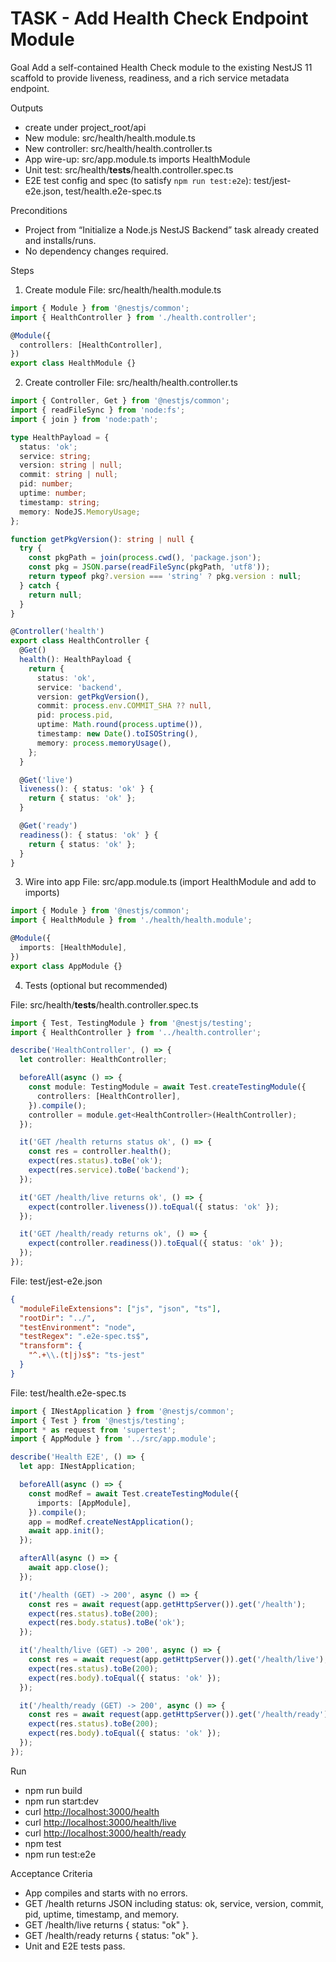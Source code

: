 # TASK - Add Health Check Endpoint Module

Goal
Add a self-contained Health Check module to the existing NestJS 11 scaffold to provide liveness, readiness, and a rich service metadata endpoint.

Outputs
* create under project_root/api
* New module: src/health/health.module.ts
* New controller: src/health/health.controller.ts
* App wire-up: src/app.module.ts imports HealthModule
* Unit test: src/health/**tests**/health.controller.spec.ts
* E2E test config and spec (to satisfy `npm run test:e2e`): test/jest-e2e.json, test/health.e2e-spec.ts

Preconditions

* Project from “Initialize a Node.js NestJS Backend” task already created and installs/runs.
* No dependency changes required.

Steps

1. Create module
   File: src/health/health.module.ts

```ts
import { Module } from '@nestjs/common';
import { HealthController } from './health.controller';

@Module({
  controllers: [HealthController],
})
export class HealthModule {}
```

2. Create controller
   File: src/health/health.controller.ts

```ts
import { Controller, Get } from '@nestjs/common';
import { readFileSync } from 'node:fs';
import { join } from 'node:path';

type HealthPayload = {
  status: 'ok';
  service: string;
  version: string | null;
  commit: string | null;
  pid: number;
  uptime: number;
  timestamp: string;
  memory: NodeJS.MemoryUsage;
};

function getPkgVersion(): string | null {
  try {
    const pkgPath = join(process.cwd(), 'package.json');
    const pkg = JSON.parse(readFileSync(pkgPath, 'utf8'));
    return typeof pkg?.version === 'string' ? pkg.version : null;
  } catch {
    return null;
  }
}

@Controller('health')
export class HealthController {
  @Get()
  health(): HealthPayload {
    return {
      status: 'ok',
      service: 'backend',
      version: getPkgVersion(),
      commit: process.env.COMMIT_SHA ?? null,
      pid: process.pid,
      uptime: Math.round(process.uptime()),
      timestamp: new Date().toISOString(),
      memory: process.memoryUsage(),
    };
  }

  @Get('live')
  liveness(): { status: 'ok' } {
    return { status: 'ok' };
  }

  @Get('ready')
  readiness(): { status: 'ok' } {
    return { status: 'ok' };
  }
}
```

3. Wire into app
   File: src/app.module.ts (import HealthModule and add to imports)

```ts
import { Module } from '@nestjs/common';
import { HealthModule } from './health/health.module';

@Module({
  imports: [HealthModule],
})
export class AppModule {}
```

4. Tests (optional but recommended)

File: src/health/**tests**/health.controller.spec.ts

```ts
import { Test, TestingModule } from '@nestjs/testing';
import { HealthController } from '../health.controller';

describe('HealthController', () => {
  let controller: HealthController;

  beforeAll(async () => {
    const module: TestingModule = await Test.createTestingModule({
      controllers: [HealthController],
    }).compile();
    controller = module.get<HealthController>(HealthController);
  });

  it('GET /health returns status ok', () => {
    const res = controller.health();
    expect(res.status).toBe('ok');
    expect(res.service).toBe('backend');
  });

  it('GET /health/live returns ok', () => {
    expect(controller.liveness()).toEqual({ status: 'ok' });
  });

  it('GET /health/ready returns ok', () => {
    expect(controller.readiness()).toEqual({ status: 'ok' });
  });
});
```

File: test/jest-e2e.json

```json
{
  "moduleFileExtensions": ["js", "json", "ts"],
  "rootDir": "../",
  "testEnvironment": "node",
  "testRegex": ".e2e-spec.ts$",
  "transform": {
    "^.+\\.(t|j)s$": "ts-jest"
  }
}
```

File: test/health.e2e-spec.ts

```ts
import { INestApplication } from '@nestjs/common';
import { Test } from '@nestjs/testing';
import * as request from 'supertest';
import { AppModule } from '../src/app.module';

describe('Health E2E', () => {
  let app: INestApplication;

  beforeAll(async () => {
    const modRef = await Test.createTestingModule({
      imports: [AppModule],
    }).compile();
    app = modRef.createNestApplication();
    await app.init();
  });

  afterAll(async () => {
    await app.close();
  });

  it('/health (GET) -> 200', async () => {
    const res = await request(app.getHttpServer()).get('/health');
    expect(res.status).toBe(200);
    expect(res.body.status).toBe('ok');
  });

  it('/health/live (GET) -> 200', async () => {
    const res = await request(app.getHttpServer()).get('/health/live');
    expect(res.status).toBe(200);
    expect(res.body).toEqual({ status: 'ok' });
  });

  it('/health/ready (GET) -> 200', async () => {
    const res = await request(app.getHttpServer()).get('/health/ready');
    expect(res.status).toBe(200);
    expect(res.body).toEqual({ status: 'ok' });
  });
});
```

Run

* npm run build
* npm run start\:dev
* curl [http://localhost:3000/health](http://localhost:3000/health)
* curl [http://localhost:3000/health/live](http://localhost:3000/health/live)
* curl [http://localhost:3000/health/ready](http://localhost:3000/health/ready)
* npm test
* npm run test\:e2e

Acceptance Criteria

* App compiles and starts with no errors.
* GET /health returns JSON including status: ok, service, version, commit, pid, uptime, timestamp, and memory.
* GET /health/live returns { status: "ok" }.
* GET /health/ready returns { status: "ok" }.
* Unit and E2E tests pass.

